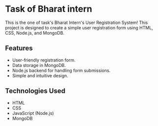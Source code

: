 # Task of Bharat intern 

This is the one of task's  Bharat Intern's User Registration System! This project is designed to create a simple user registration form using HTML, CSS, Node.js, and MongoDB.

## Features
- User-friendly registration form.
- Data storage in MongoDB.
- Node.js backend for handling form submissions.
- Simple and intuitive design.

## Technologies Used
- HTML
- CSS
- JavaScript (Node.js)
- MongoDB
